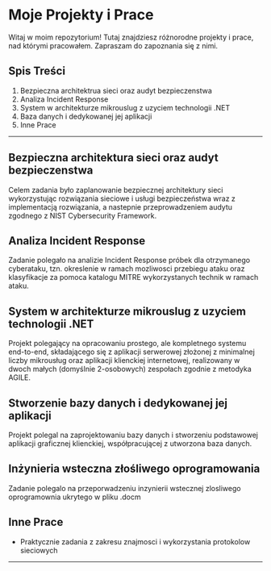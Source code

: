 # Moje Projekty i Prace

Witaj w moim repozytorium! Tutaj znajdziesz różnorodne projekty i prace, nad którymi pracowałem. Zapraszam do zapoznania się z nimi.

## Spis Treści

1. Bezpieczna architektrua sieci oraz audyt bezpieczenstwa
2. Analiza Incident Response
3. System w architekturze mikrouslug z uzyciem technologii .NET
4. Baza danych i dedykowanej jej aplikacji
5. Inne Prace

---

## Bezpieczna architektura sieci oraz audyt bezpieczenstwa

Celem zadania było zaplanowanie bezpiecznej architektury sieci wykorzystując rozwiązania sieciowe i usługi bezpieczeństwa wraz z implementacją rozwiązania, a nastepnie przeprowadzeniem audytu zgodnego z NIST Cybersecurity Framework.
## Analiza Incident Response

Zadanie polegało na analizie Incident Response próbek dla otrzymanego cyberataku, tzn. okreslenie w ramach mozliwosci przebiegu ataku oraz klasyfikacje za pomoca katalogu MITRE wykorzystanych technik w ramach ataku.

## System w architekturze mikrouslug z uzyciem technologii .NET

Projekt polegający na opracowaniu prostego, ale kompletnego systemu end-to-end, składającego się z 
aplikacji serwerowej złożonej z minimalnej liczby mikrousług oraz aplikacji klienckiej internetowej, realizowany w dwoch małych (domyślnie 2-osobowych) zespołach zgodnie z metodyka AGILE.

## Stworzenie bazy danych i dedykowanej jej aplikacji

Projekt polegal na zaprojektowaniu bazy danych i stworzeniu podstawowej aplikacji graficznej klienckiej, współpracującej z utworzona baza danych. 

## Inżynieria wsteczna złośliwego oprogramowania

Zadanie polegalo na przeporwadzeniu inzynierii wstecznej zlosliwego oprogramownia ukrytego w pliku .docm


## Inne Prace

- Praktycznie zadania z zakresu znajmosci i wykorzystania protokolow sieciowych

---
